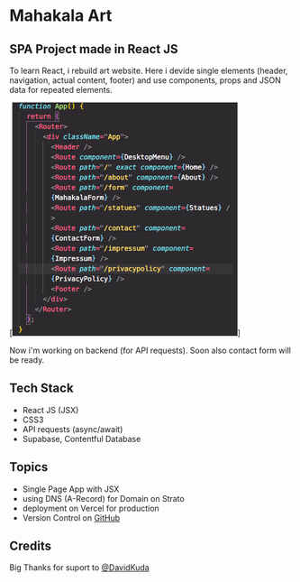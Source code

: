 # Mahakala Art

## SPA Project made in React JS

To learn React, i rebuild art website.
Here i devide single elements (header, navigation, actual content, footer) and use components, props and JSON data for repeated elements.

[![screenshot](src/img/screenshot.png)]

Now i'm working on backend (for API requests).
Soon also contact form will be ready.

## Tech Stack

- React JS (JSX)
- CSS3
- API requests (async/await)
- Supabase, Contentful Database

## Topics

- Single Page App with JSX
- using DNS (A-Record) for Domain on Strato
- deployment on Vercel for production
- Version Control on [GitHub](https://github.com/krisbaranski/mahakala-art)

## Credits

Big Thanks for suport to [@DavidKuda](https://github.com/DavidKuda)
